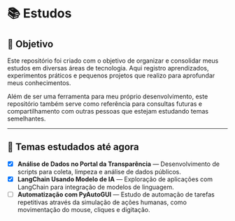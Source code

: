 # 📚 Estudos

## 🎯 Objetivo

Este repositório foi criado com o objetivo de organizar e consolidar meus estudos em diversas áreas de tecnologia. Aqui registro aprendizados, experimentos práticos e pequenos projetos que realizo para aprofundar meus conhecimentos.

Além de ser uma ferramenta para meu próprio desenvolvimento, este repositório também serve como referência para consultas futuras e compartilhamento com outras pessoas que estejam estudando temas semelhantes.

---

## 📌 Temas estudados até agora

- [x] **Análise de Dados no Portal da Transparência** — Desenvolvimento de scripts para coleta, limpeza e análise de dados públicos.
- [x] **LangChain Usando Modelo de IA** — Exploração de aplicações com LangChain para integração de modelos de linguagem.
- [ ] **Automatização com PyAutoGUI** — Estudo de automação de tarefas repetitivas através da simulação de ações humanas, como movimentação do mouse, cliques e digitação.
